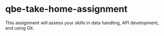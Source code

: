 # qbe-take-home-assignment
This assignment will assess your skills in data handling, API development, and using Git.
